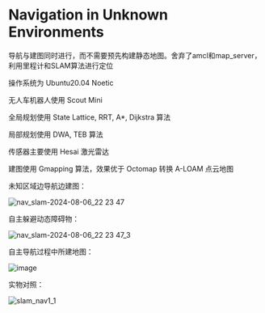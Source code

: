 # Navigation in Unknown Environments

导航与建图同时进行，而不需要预先构建静态地图。舍弃了amcl和map_server，利用里程计和SLAM算法进行定位

操作系统为 Ubuntu20.04 Noetic

无人车机器人使用 Scout Mini

全局规划使用 State Lattice, RRT, A*, Dijkstra 算法

局部规划使用 DWA, TEB 算法

传感器主要使用 Hesai 激光雷达

建图使用 Gmapping 算法，效果优于 Octomap 转换 A-LOAM 点云地图

 
 
未知区域边导航边建图：


![nav_slam-2024-08-06_22 23 47](https://github.com/user-attachments/assets/0a90e90f-b5b4-40db-9f1b-67620de00b33)



自主躲避动态障碍物：


![nav_slam-2024-08-06_22 23 47_3](https://github.com/user-attachments/assets/c1b326d0-7de5-4374-8dd2-446230ff498c)


自主导航过程中所建地图：

![image](https://github.com/user-attachments/assets/79ce1b83-c7d7-44f3-a73a-160f45ce027f)




实物对照：

![slam_nav1_1](https://github.com/user-attachments/assets/1e0d5616-974f-47d4-88d4-e09e62ea8a71)


